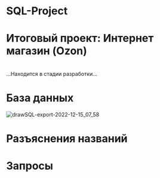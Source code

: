 # SQL-Project
# Итоговый проект: Интернет магазин (Ozon) 
<br/> ...Находится в стадии разработки...
# База данных
![drawSQL-export-2022-12-15_07_58](https://user-images.githubusercontent.com/114655283/207776379-3e7095ab-69a3-4261-97c2-4349dd190838.png)

# Разъяснения названий

# Запросы
